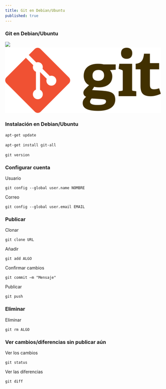 ```yaml
---
title: Git en Debian/Ubuntu
published: true
---
```


### [](#header-1)Git en Debian/Ubuntu

![](https://github.githubassets.com/images/icons/emoji/octocat.png)
![](https://raw.githubusercontent.com/LLamasDev/hacker-blog/master/assets/git-logo.png)

### [](#header-3)Instalación en Debian/Ubuntu

```
apt-get update

apt-get install git-all

git version
```

### [](#header-3)Configurar cuenta

Usuario
```
git config --global user.name NOMBRE
```

Correo
```
git config --global user.email EMAIL
```

### [](#header-3)Publicar

Clonar
```
git clone URL
```

Añadir
```
git add ALGO
```

Confirmar cambios
```
git commit –m "Mensaje"
```

Publicar
```
git push
```

### [](#header-3)Eliminar

Eliminar
```
git rm ALGO
```

### [](#header-3)Ver cambios/diferencias sin publicar aún

Ver los cambios
```
git status
```

Ver las diferencias
```
git diff
```
